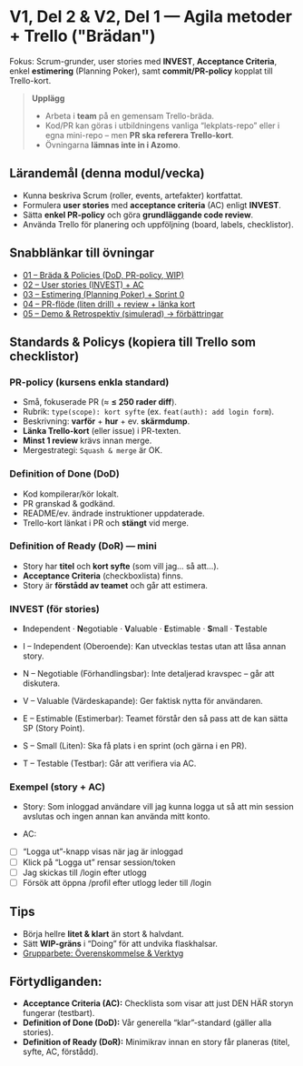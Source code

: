 # V1, Del 2 & V2, Del 1 — Agila metoder + Trello ("Brädan")

Fokus: Scrum-grunder, user stories med **INVEST**, **Acceptance Criteria**, enkel **estimering** (Planning Poker), samt **commit/PR-policy** kopplat till Trello-kort.

> **Upplägg**
> - Arbeta i **team** på en gemensam Trello-bräda.
> - Kod/PR kan göras i utbildningens vanliga “lekplats-repo” eller i egna mini-repo – men **PR ska referera Trello-kort**.
> - Övningarna **lämnas inte in i Azomo**.

## Lärandemål (denna modul/vecka)
- Kunna beskriva Scrum (roller, events, artefakter) kortfattat.
- Formulera **user stories** med **acceptance criteria** (AC) enligt **INVEST**.
- Sätta **enkel PR-policy** och göra **grundläggande code review**.
- Använda Trello för planering och uppföljning (board, labels, checklistor).

## Snabblänkar till övningar
- [01 – Bräda & Policies (DoD, PR-policy, WIP)](exercises/01-board-and-policies/README.md)
- [02 – User stories (INVEST) + AC](exercises/02-user-stories-acceptance-criteria/README.md)
- [03 – Estimering (Planning Poker) + Sprint 0](https://github.com/Folkuniversitetet-MU25/MU25-Versionshantering-och-strategier-med-Git-V1-Del-2_V2-Del-1-Agila-metoder-Trello/tree/main/exercises/%2003-estimation-sprint0)
- [04 – PR-flöde (liten drill) + review + länka kort](exercises/04-pr-drill/README.md)
- [05 – Demo & Retrospektiv (simulerad) → förbättringar](exercises/05-demo-retro/README.md)

## Standards & Policys (kopiera till Trello som checklistor)

### PR-policy (kursens enkla standard)
- Små, fokuserade PR (≈ **≤ 250 rader diff**).
- Rubrik: `type(scope): kort syfte` (ex. `feat(auth): add login form`).
- Beskrivning: **varför** + **hur** + ev. **skärmdump**.
- **Länka Trello-kort** (eller issue) i PR-texten.
- **Minst 1 review** krävs innan merge.
- Mergestrategi: `Squash & merge` är OK.

### Definition of Done (DoD)
- Kod kompilerar/kör lokalt.
- PR granskad & godkänd.
- README/ev. ändrade instruktioner uppdaterade.
- Trello-kort länkat i PR och **stängt** vid merge.

### Definition of Ready (DoR) — mini
- Story har **titel** och **kort syfte** (som <roll> vill jag… så att…).
- **Acceptance Criteria** (checkboxlista) finns.
- Story är **förstådd av teamet** och går att estimera.

### INVEST (för stories)
- **I**ndependent · **N**egotiable · **V**aluable · **E**stimable · **S**mall · **T**estable

- I – Independent (Oberoende): Kan utvecklas testas utan att låsa annan story.
- N – Negotiable (Förhandlingsbar): Inte detaljerad kravspec – går att diskutera.
- V – Valuable (Värdeskapande): Ger faktisk nytta för användaren.
- E – Estimable (Estimerbar): Teamet förstår den så pass att de kan sätta SP (Story Point).
- S – Small (Liten): Ska få plats i en sprint (och gärna i en PR).
- T – Testable (Testbar): Går att verifiera via AC.

### Exempel (story + AC)
- Story:
Som inloggad användare vill jag kunna logga ut så att min session avslutas och ingen annan kan använda mitt konto.

- AC:
- [ ] “Logga ut”-knapp visas när jag är inloggad
- [ ] Klick på “Logga ut” rensar session/token
- [ ] Jag skickas till /login efter utlogg
- [ ] Försök att öppna /profil efter utlogg leder till /login

## Tips
- Börja hellre **litet & klart** än stort & halvdant.
- Sätt **WIP-gräns** i “Doing” för att undvika flaskhalsar.
- [Grupparbete: Överenskommelse & Verktyg](https://github.com/lejonmanen/git-instruktion/blob/main/md/group.md)

## Förtydliganden:
- **Acceptance Criteria (AC):** Checklista som visar att just DEN HÄR storyn fungerar (testbart).
- **Definition of Done (DoD):** Vår generella “klar”-standard (gäller alla stories).
- **Definition of Ready (DoR):** Minimikrav innan en story får planeras (titel, syfte, AC, förstådd).
 
